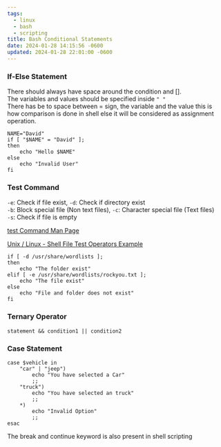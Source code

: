 ```yaml
---
tags:
  - linux
  - bash
  - scripting
title: Bash Conditional Statements
date: 2024-01-28 14:15:56 -0600
updated: 2024-01-28 22:01:00 -0600
---
```


### If-Else Statement
There should always have space around the condition and \[\].  
The variables and values should be specified inside `" "`  
There has be to space between = sign, the variable and the value this is how comparison is done in shell else it will be considered as assignment operation.

````shell
NAME="David"
if [ "$NAME" = "David" ];
then
	echo "Hello $NAME"
else
	echo "Invalid User"
fi
````

### Test Command
`-e`: Check if file exist, `-d`: Check if directory exist  
`-b`: Block special file (Non text files), `-c`: Character special file (Text files)  
`-s`: Check if file is empty

[test Command Man Page](https://www.freebsd.org/cgi/man.cgi?test)  

[Unix / Linux - Shell File Test Operators Example](https://www.tutorialspoint.com/unix/unix-file-operators.htm)

````shell
if [ -d /usr/share/wordlists ];
then
	echo "The folder exist"
elif [ -e /usr/share/wordlists/rockyou.txt ];
	echo "The file exist"
else
	echo "File and folder does not exist"
fi
````

### Ternary Operator

````shell
statement && condition1 || condition2
````

### Case Statement

````shell
case $vehicle in
	"car" | "jeep") 
		echo "You have selected a Car"
		;;
	"truck")
		echo "You have selected an truck"
		;;
	*)
		echo "Invalid Option"
		;;
esac
````

The break and continue keyword is also present in shell scripting
